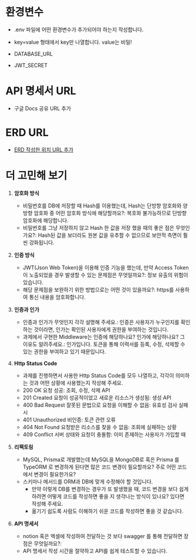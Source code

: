 # 환경변수
- .env 파일에 어떤 환경변수가 추가되어야 하는지 작성합니다.
- key=value 형태에서 key만 나열합니다. value는 비밀!

- DATABASE_URL
- JWT_SECRET

# API 명세서 URL
- 구글 Docs 공유 URL 추가

# ERD URL
- [ERD 작성한 위치 URL 추가](https://drawsql.app/teams/resume-1/diagrams/resume)

# 더 고민해 보기
1. **암호화 방식**
    - 비밀번호를 DB에 저장할 때 Hash를 이용했는데, Hash는 단방향 암호화와 양방향 암호화 중 어떤 암호화 방식에 해당할까요?: 복호화 불가능하므로 단방향 암호화에 해당합니다.
    - 비밀번호를 그냥 저장하지 않고 Hash 한 값을 저장 했을 때의 좋은 점은 무엇인가요?: Hash된 값을 보더라도 원본 값을 유추할 수 없으므로 보안적 측면이 훨씬 강화됩니다.

2. **인증 방식**
    - JWT(Json Web Token)을 이용해 인증 기능을 했는데, 만약 Access Token이 노출되었을 경우 발생할 수 있는 문제점은 무엇일까요?: 정보 유출의 위험이 있습니다.
    - 해당 문제점을 보완하기 위한 방법으로는 어떤 것이 있을까요?: https를 사용하여 통신 내용을 암호화합니다.

3. **인증과 인가**
    - 인증과 인가가 무엇인지 각각 설명해 주세요.: 인증은 사용자가 누구인지를 확인하는 것이라면, 인가는 확인된 사용자에게 권한을 부여하는 것입니다.
    - 과제에서 구현한 Middleware는 인증에 해당하나요? 인가에 해당하나요? 그 이유도 알려주세요.: 인가입니다. 토큰을 통해 이력서를 등록, 수정, 삭제할 수 있는 권한을 부여하고 있기 때문입니다.

4. **Http Status Code**
    - 과제를 진행하면서 사용한 Http Status Code를 모두 나열하고, 각각이 의미하는 것과 어떤 상황에 사용했는지 작성해 주세요.
    - 200 OK 요청 성공: 조회, 수정, 삭제 API
    - 201 Created 요청이 성공적이었고 새로운 리소스가 생성됨: 생성 API
    - 400 Bad Request 잘못된 문법으로 요청을 이해할 수 없음: 유효성 검사 실패 시
    - 401 Unauthorized 비인증: 토큰 관련 오류
    - 404 Not Found 요청받은 리소스를 찾을 수 없음: 조회에 실패하는 상황
    - 409 Conflict 서버 상태와 요청이 충돌함: 이미 존재하는 사용자가 가입할 때

5. **리팩토링**
    - MySQL, Prisma로 개발했는데 MySQL을 MongoDB로 혹은 Prisma 를 TypeORM 로 변경하게 된다면 많은 코드 변경이 필요할까요? 주로 어떤 코드에서 변경이 필요한가요?
    - 스키마나 메서드를 ORM과 DB에 맞게 수정해야 할 것입니다.
		- 만약 이렇게 DB를 변경하는 경우가 또 발생했을 때, 코드 변경을 보다 쉽게 하려면 어떻게 코드를 작성하면 좋을 지 생각나는 방식이 있나요? 있다면 작성해 주세요.
		- 옮기기 쉽도록 사람도 이해하기 쉬운 코드를 작성하면 좋을 것 같습니다.

6. **API 명세서**
    - notion 혹은 엑셀에 작성하여 전달하는 것 보다 swagger 를 통해 전달하면 장점은 무엇일까요?:
    - API 명세서 작성 시간을 절약하고 API를 쉽게 테스트할 수 있습니다.
​
